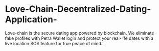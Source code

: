 # Love-Chain-Decentralized-Dating-Application-
Love-chain  is the secure dating app powered by blockchain. We eliminate fake profiles with Petra Wallet login and protect your real-life dates with a live location SOS feature for true peace of mind.
